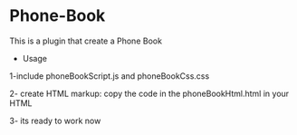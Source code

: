 # Phone-Book
This is a plugin that create a Phone Book 
 * Usage
 
 1-include phoneBookScript.js and phoneBookCss.css
<link href="newcss.css" rel="stylesheet" type="text/css"/>
<script src="script.js"></script>
      
2- create HTML markup: copy the code in the phoneBookHtml.html in your HTML

  
3- its ready to work now 
